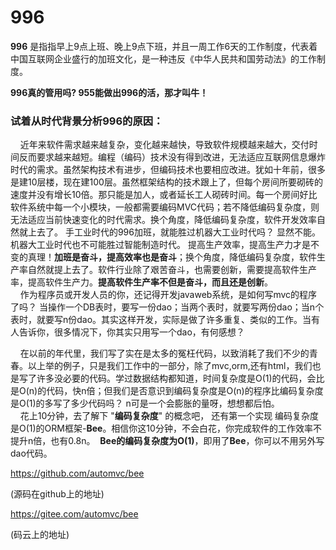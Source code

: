 
996
=========
**996** 是指指早上9点上班、晚上9点下班，并且一周工作6天的工作制度，代表着中国互联网企业盛行的加班文化，是一种违反《中华人民共和国劳动法》的工作制度。   

**996真的管用吗?  955能做出996的活，那才叫牛！**

### 试着从时代背景分析996的原因：  
      近年来软件需求越来越复杂，变化越来越快，导致软件规模越来越大，交付时间反而要求越来越短。编程（编码）技术没有得到改进，无法适应互联网信息爆炸时代的需求。虽然架构技术有进步，但编码技术也要相应改进。犹如十年前，很多是建10层楼，现在建100层。虽然框架结构的技术跟上了，但每个房间所要砌砖的速度并没有增长10倍。那只能是加人，或者延长工人砌砖时间。每一个房间好比软件系统中每一个小模块，一般都需要编码MVC代码；若不降低编码复杂度，则无法适应当前快速变化的时代需求。换个角度，降低编码复杂度，软件开发效率自然就上去了。
         手工业时代的996加班，就能胜过机器大工业时代吗？ 显然不能。 机器大工业时代也不可能胜过智能制造时代。  提高生产效率，提高生产力才是不变的真理！**加班是奋斗，提高效率也是奋斗**；换个角度，降低编码复杂度，软件生产率自然就提上去了。软件行业除了艰苦奋斗，也需要创新，需要提高软件生产率，提高软件生产力。**提高软件生产率不但是奋斗，而且还是创新**。   
      作为程序员或开发人员的你，还记得开发javaweb系统，是如何写mvc的程序了吗？ 当操作一个DB表时，要写一份dao；当两个表时，就要写两份dao；当n个表时，就要写n份dao。其实这样开发，实际是做了许多重复、类似的工作。当有人告诉你，很多情况下，你其实只用写一个dao，有何感想？        

      在以前的年代里，我们写了实在是太多的冤枉代码，以致消耗了我们不少的青春。以上举的例子，只是我们工作中的一部分，除了mvc,orm,还有html，我们也是写了许多没必要的代码。学过数据结构都知道，时间复杂度是O(1)的代码，会比是O(n)的代码，快n倍；但我们是否意识到编码复杂度是O(n)的程序比编码复杂度是O(1)的多写了多少代码吗？ n可是一个会膨胀的量呀，想想都后怕。   
      花上10分钟，去了解下 "**编码复杂度**" 的概念吧， 还有第一个实现 编码复杂度是O(1)的ORM框架-**Bee**。相信你这10分钟，不会白花，你完成软件的工作效率不提升n倍，也有0.8n。  **Bee的编码复杂度为O(1)**，即用了**Bee**，你可以不用另外写dao代码。   

https://github.com/automvc/bee  

(源码在github上的地址)  

https://gitee.com/automvc/bee  

(码云上的地址)  
